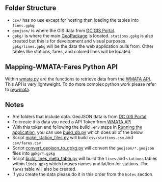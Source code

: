 ## Folder Structure
* `csv/` has no use except for hosting then loading the tables into `lines.gpkg`
* `geojson/` is where the GIS data from [DC GIS Portal](https://opendata.dc.gov/datasets/metro-lines-regional/about). 
* `gpkg/` is where the main [GeoPackage](https://www.geopackage.org/) is located. `stations.gpkg` is also created but this is for development and visual purposes. `gpkg/lines.gpkg` will be the data the web application pulls from. Other tables like stations, fares, and colored lines will be located.

## Mapping-WMATA-Fares Python API
Within [wmata.py](https://github.com/winstonhoyle/Mapping-WMATA-Fares/tree/main/data/wmata.py) are the functions to retrieve data from the [WMATA API](https://developer.wmata.com/). This API is very lightweight. To do more complex python work please refer to [pywmata](https://github.com/emma-k-alexandra/pywmata).

## Notes
* Are folders that include data. GeoJSON data is from [DC GIS Portal](https://opendata.dc.gov/datasets/metro-lines-regional/about).
* To create this data you need a API Token from [WMATA API](https://developer.wmata.com/)
* With this token and following the build `.env` steps in [Running the application](https://github.com/winstonhoyle/Mapping-WMATA-Fares/tree/main/README.md#running-the-application), you can use [build_db.py](https://github.com/winstonhoyle/Mapping-WMATA-Fares/tree/main/data/build_lines_meta_table.py) which does all of the below
* Script [make_station_files.py](https://github.com/winstonhoyle/Mapping-WMATA-Fares/tree/main/data/make_station_files.py) will build `csv/stations.csv` and `csv/fares.csv`
* Script [convert_geojson_to_gpkg.py](https://github.com/winstonhoyle/Mapping-WMATA-Fares/tree/main/data/convert_geojson_to_gpkg.py) will convert the `geojson/*.geojson` files into `gpkg/*.gpkg`
* Script [build_lines_meta_table.py](https://github.com/winstonhoyle/Mapping-WMATA-Fares/tree/main/data/build_lines_meta_table.py) will build the `lines` and `stations` tables within `lines.gpkg` which houses names and lat/lon for stations. The `fares` table will also be created.
* If you create the data please do it in this order from the `Notes` section.

